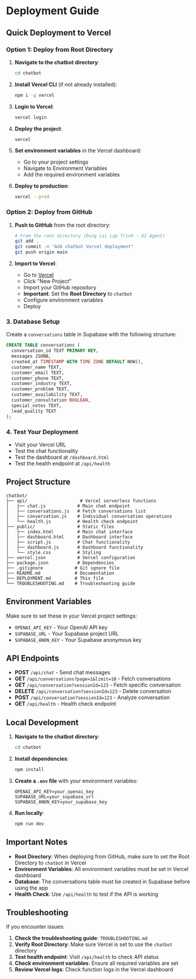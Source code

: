 # Deployment Guide

## Quick Deployment to Vercel

### Option 1: Deploy from Root Directory

1. **Navigate to the chatbot directory**:
   ```bash
   cd chatbot
   ```

2. **Install Vercel CLI** (if not already installed):
   ```bash
   npm i -g vercel
   ```

3. **Login to Vercel**:
   ```bash
   vercel login
   ```

4. **Deploy the project**:
   ```bash
   vercel
   ```

5. **Set environment variables** in the Vercel dashboard:
   - Go to your project settings
   - Navigate to Environment Variables
   - Add the required environment variables

6. **Deploy to production**:
   ```bash
   vercel --prod
   ```

### Option 2: Deploy from GitHub

1. **Push to GitHub** from the root directory:
   ```bash
   # From the root directory (Dung Lai Lap Trinh - AI Agent)
   git add .
   git commit -m "Add chatbot Vercel deployment"
   git push origin main
   ```

2. **Import to Vercel**:
   - Go to [Vercel](https://vercel.com)
   - Click "New Project"
   - Import your GitHub repository
   - **Important**: Set the **Root Directory** to `chatbot`
   - Configure environment variables
   - Deploy

### 3. Database Setup

Create a `conversations` table in Supabase with the following structure:

```sql
CREATE TABLE conversations (
  conversation_id TEXT PRIMARY KEY,
  messages JSONB,
  created_at TIMESTAMP WITH TIME ZONE DEFAULT NOW(),
  customer_name TEXT,
  customer_email TEXT,
  customer_phone TEXT,
  customer_industry TEXT,
  customer_problem TEXT,
  customer_availability TEXT,
  customer_consultation BOOLEAN,
  special_notes TEXT,
  lead_quality TEXT
);
```

### 4. Test Your Deployment

- Visit your Vercel URL
- Test the chat functionality
- Test the dashboard at `/dashboard.html`
- Test the health endpoint at `/api/health`

## Project Structure

```
chatbot/
├── api/                    # Vercel serverless functions
│   ├── chat.js            # Main chat endpoint
│   ├── conversations.js   # Fetch conversations list
│   ├── conversation.js    # Individual conversation operations
│   └── health.js          # Health check endpoint
├── public/                # Static files
│   ├── index.html         # Main chat interface
│   ├── dashboard.html     # Dashboard interface
│   ├── script.js          # Chat functionality
│   ├── dashboard.js       # Dashboard functionality
│   └── style.css          # Styling
├── vercel.json            # Vercel configuration
├── package.json           # Dependencies
├── .gitignore            # Git ignore file
├── README.md             # Documentation
├── DEPLOYMENT.md         # This file
└── TROUBLESHOOTING.md    # Troubleshooting guide
```

## Environment Variables

Make sure to set these in your Vercel project settings:

- `OPENAI_API_KEY` - Your OpenAI API key
- `SUPABASE_URL` - Your Supabase project URL
- `SUPABASE_ANON_KEY` - Your Supabase anonymous key

## API Endpoints

- **POST** `/api/chat` - Send chat messages
- **GET** `/api/conversations?page=1&limit=10` - Fetch conversations
- **GET** `/api/conversation?sessionId=123` - Fetch specific conversation
- **DELETE** `/api/conversation?sessionId=123` - Delete conversation
- **POST** `/api/conversation?sessionId=123` - Analyze conversation
- **GET** `/api/health` - Health check endpoint

## Local Development

1. **Navigate to the chatbot directory**:
   ```bash
   cd chatbot
   ```

2. **Install dependencies**:
   ```bash
   npm install
   ```

3. **Create a `.env` file** with your environment variables:
   ```
   OPENAI_API_KEY=your_openai_key
   SUPABASE_URL=your_supabase_url
   SUPABASE_ANON_KEY=your_supabase_key
   ```

4. **Run locally**:
   ```bash
   npm run dev
   ```

## Important Notes

- **Root Directory**: When deploying from GitHub, make sure to set the Root Directory to `chatbot` in Vercel
- **Environment Variables**: All environment variables must be set in Vercel dashboard
- **Database**: The conversations table must be created in Supabase before using the app
- **Health Check**: Use `/api/health` to test if the API is working

## Troubleshooting

If you encounter issues:

1. **Check the troubleshooting guide**: `TROUBLESHOOTING.md`
2. **Verify Root Directory**: Make sure Vercel is set to use the `chatbot` directory
3. **Test health endpoint**: Visit `/api/health` to check API status
4. **Check environment variables**: Ensure all required variables are set
5. **Review Vercel logs**: Check function logs in the Vercel dashboard 